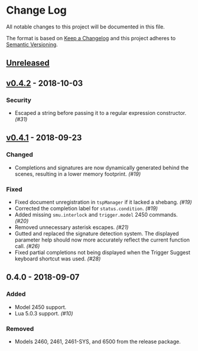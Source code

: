 # Change Log
All notable changes to this project will be documented in this file.

The format is based on [Keep a Changelog](http://keepachangelog.com/en/1.0.0/) and this project adheres to [Semantic Versioning](http://semver.org/spec/v2.0.0.html).

## [Unreleased]

## [v0.4.2] - 2018-10-03
### Security
- Escaped a string before passing it to a regular expression constructor. *(#31)*

## [v0.4.1] - 2018-09-23
### Changed
- Completions and signatures are now dynamically generated behind the scenes, resulting in a lower memory footprint. *(#19)*

### Fixed
- Fixed document unregistration in `tspManager` if it lacked a shebang. *(#19)*
- Corrected the completion label for `status.condition`. *(#19)*
- Added missing `smu.interlock` and `trigger.model` 2450 commands. *(#20)*
- Removed unnecessary asterisk escapes. *(#21)*
- Gutted and replaced the signature detection system. The displayed parameter help should now more accurately reflect the current function call. *(#26)*
- Fixed partial completions not being displayed when the Trigger Suggest keyboard shortcut was used. *(#28)*

## 0.4.0 - 2018-09-07
### Added
- Model 2450 support.
- Lua 5.0.3 support. *(#10)*

### Removed
- Models 2460, 2461, 2461-SYS, and 6500 from the release package.

[Unreleased]: https://github.com/tektronix/vscode-tsplang/compare/v0.4.2...HEAD
[v0.4.2]: https://github.com/tektronix/vscode-tsplang/compare/v0.4.1...v0.4.2
[v0.4.1]: https://github.com/tektronix/vscode-tsplang/compare/v0.4.0...v0.4.1

